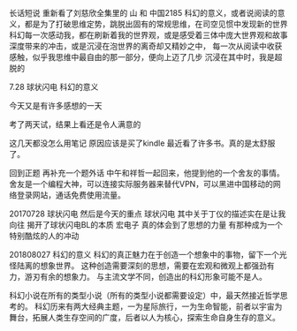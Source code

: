 


长话短说
重新看了刘慈欣全集里的 山 和 中国2185
科幻的意义，或者说阅读的意义，都是为了打破思维定势，跳脱出固有的常规思维，在司空见惯中发现新的世界
科幻每一次感动我，都在刷新着我的世界观，或是感受着三体中庞大世界观和故事深度带来的冲击，或是沉浸在泡世界的离奇却又精妙之中，
每一次从阅读中收获感触，似乎我思维中最自由的那一部分，便向上迈了几步
沉浸在其中时，我是超脱的


7.28 球状闪电 科幻的意义

今天又是有许多感想的一天

考了两天试，结果上看还是令人满意的

这几天都没怎么用笔记
原因应该是买了kindle
最近看了许多书。真的是太舒服了。

回到正题
再补充一个题外话
中午和祥哲一起回来，他提到他的一个舍友的事情。
舍友是一个编程大神，可以连接实际服务器来替代VPN，可以黑进中国移动的网络登录网站，通话免费使用流量。

20170728 球状闪电
然后是今天的重点
球状闪电
其中关于丁仪的描述实在是让我向往
揭开了球状闪电BL的本质
宏电子
真的体会到了思想的力量
有那种成为一个特别酷炫的人的冲动

201808027 科幻的意义
科幻的真正魅力在于创造一个想象中的事物，留下一个光怪陆离的想象世界。
这种创造需要深刻的思想，需要在宏观和微观上都强劲有力，游刃有余的想象力。
与主流文学不同，创造出的科幻形象可能不是人。

科幻小说在所有的类型小说（所有的类型小说都需要设定）中，最天然接近哲学思考的。
科幻历来有两大经典主题，一为星际旅行，一为生命智能，前者以宇宙为舞台，拓展人类生存空间的广度，后者以人为核心，探索生命自身生存的意义。
